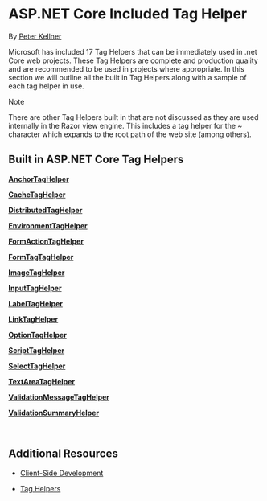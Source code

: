 ﻿# ASP.NET Core Included Tag Helper

By [Peter Kellner](http://peterkellner.net) 

Microsoft has included 17 Tag Helpers that can be immediately used in .net Core web projects.  These Tag Helpers are complete and production quality and are recommended to be used in projects where appropriate.  In this section we will outline all the built in Tag Helpers along with a sample of each tag helper in use.

> [!NOTE]
> There are other Tag Helpers built in that are not discussed as they are used internally in the Razor view engine.  This includes a tag helper for the ~ character which expands to the root path of the web site (among others).

## Built in ASP.NET Core Tag Helpers

**[AnchorTagHelper](resources/AnchorTagHelper.md)**

**[CacheTagHelper](resources/AnchorTagHelper.md)**

**[DistributedTagHelper](resources/AnchorTagHelper.md)**

**[EnvironmentTagHelper](resources/EnvironmentTagHelper.md)**

**[FormActionTagHelper](resources/FormActionTagHelper.md)**

**[FormTagTagHelper](resources/FormTagHelper.md)**

**[ImageTagHelper](resources/ImageTagHelper.md)**

**[InputTagHelper](resources/InputTagHelper.md)**

**[LabelTagHelper](resources/LabelTagHelper.md)**

**[LinkTagHelper](resources/LinkTagHelper.md)**

**[OptionTagHelper](resources/OptionTagHelper.md)**

**[ScriptTagHelper](resources/ScriptTagTagHelper.md)**

**[SelectTagHelper](resources/SelectTagTagHelper.md)**

**[TextAreaTagHelper](resources/TextAreaTagHelper.md)**

**[ValidationMessageTagHelper](resources/ValidationMessageTagHelper.md)**

**[ValidationSummaryHelper](resources/ValidationSummaryTagHelper.md)**

<br/>

## Additional Resources

* [Client-Side Development](../../client-side/index.md)

* [Tag Helpers](../../mvc/views/tag-helpers/index.md)
